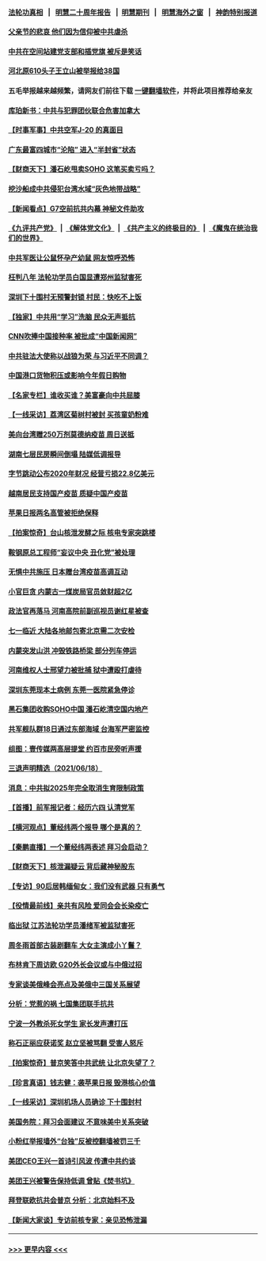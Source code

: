 #### [法轮功真相](https://github.com/gfw-breaker/truth/blob/master/README.md?t=0) &nbsp;&nbsp;|&nbsp;&nbsp; [明慧二十周年报告](https://github.com/gfw-breaker/mh-reports/blob/master/README.md?t=0) &nbsp;&nbsp;|&nbsp;&nbsp;[明慧期刊](https://github.com/gfw-breaker/mh-qikan) &nbsp;&nbsp;|&nbsp;&nbsp; [明慧海外之窗](https://github.com/gfw-breaker/mh-news/blob/master/README.md?t=0) &nbsp;&nbsp;|&nbsp;&nbsp; [神韵特别报道](https://github.com/gfw-breaker/mh-news/blob/master/shenyun.md?t=0)
#### [父亲节的悲哀 他们因为信仰被中共虐杀](../pages/nsc413/n13031547.md?t=06201402) 
#### [中共在空间站建党支部和插党旗 被斥是笑话](../pages/nsc413/n13033634.md?t=06201402) 
#### [河北原610头子王立山被举报给38国](../pages/nsc413/n13033924.md?t=06201402) 
#### 五毛举报越来越频繁，请网友们前往下载 [一键翻墙软件](https://github.com/gfw-breaker/ssr-accounts)，并将此项目推荐给亲友
#### [库珀新书：中共与犯罪团伙联合危害加拿大](../pages/nsc413/n13033846.md?t=06201402) 
#### [【时事军事】中共空军J-20 的真面目](../pages/nsc413/n13033482.md?t=06201402) 
#### [广东最富四城市“沦陷” 进入“半封省”状态](../pages/nsc413/n13033792.md?t=06201402) 
#### [【财商天下】潘石屹甩卖SOHO 这笔买卖亏吗？](../pages/nsc413/n13033152.md?t=06201402) 
#### [挖沙船成中共侵犯台湾水域“灰色地带战略”](../pages/nsc413/n13033759.md?t=06201402) 
#### [【新闻看点】G7空前抗共内幕 神秘文件助攻](../pages/nsc413/n13033373.md?t=06201402) 
#### [《九评共产党》](https://github.com/begood0513/9ping.md/blob/master/README.md) &nbsp;|&nbsp; [《解体党文化》](../../../../jtdwh.md/blob/master/README.md)  &nbsp;|&nbsp; [《共产主义的终极目的》](../../../../gczydzjmd.md/blob/master/README.md) &nbsp;|&nbsp; [《魔鬼在统治我们的世界》](../../../../mgztzwmdsj.md/blob/master/README.md) 
#### [中共军医让公鼠怀孕产幼鼠 网友惊呼恐怖](../pages/nsc413/n13033788.md?t=06201402) 
#### [枉判八年 法轮功学员白国显遭郑州监狱害死](../pages/nsc413/n13033662.md?t=06201402) 
#### [深圳下十围村无预警封锁 村民：快吃不上饭](../pages/nsc413/n13033644.md?t=06201402) 
#### [【独家】中共用“学习”洗脑 民众无声抵抗](../pages/nsc413/n13008518.md?t=06201402) 
#### [CNN吹捧中国接种率 被批成“中国新闻网”](../pages/nsc413/n13033577.md?t=06201402) 
#### [中共驻法大使称以战狼为荣 与习近平不同调？](../pages/nsc413/n13033582.md?t=06201402) 
#### [中国港口货物积压或影响今年假日购物](../pages/nsc413/n13033563.md?t=06201402) 
#### [【名家专栏】谁收买谁？美富豪向中共屈膝](../pages/nsc413/n13033249.md?t=06201402) 
#### [【一线采访】荔湾区菊树村被封 买孩童奶粉难](../pages/nsc413/n13033487.md?t=06201402) 
#### [美向台湾赠250万剂莫德纳疫苗 周日送抵](../pages/nsc413/n13033241.md?t=06201402) 
#### [湖南七层民房瞬间倒塌 陆媒低调报导](../pages/nsc413/n13033444.md?t=06201402) 
#### [字节跳动公布2020年财况 经营亏损22.8亿美元](../pages/nsc413/n13033347.md?t=06201402) 
#### [越南居民支持国产疫苗 质疑中国产疫苗](../pages/nsc413/n13033335.md?t=06201402) 
#### [苹果日报两名高管被拒绝保释](../pages/nsc413/n13033150.md?t=06201402) 
#### [【拍案惊奇】台山核泄发酵之际 核电专家突跳楼](../pages/nsc413/n13032472.md?t=06201402) 
#### [鞍钢原总工程师“妄议中央 丑化党”被处理](../pages/nsc413/n13032988.md?t=06201402) 
#### [无惧中共施压 日本赠台湾疫苗高调互动](../pages/nsc413/n13032826.md?t=06201402) 
#### [小官巨贪 内蒙古一煤炭局官员敛财超2亿](../pages/nsc413/n13032886.md?t=06201402) 
#### [政法官再落马 河南高院前副巡视员谢红星被查](../pages/nsc413/n13032747.md?t=06201402) 
#### [七一临近 大陆各地邮包寄北京需二次安检](../pages/nsc413/n13032819.md?t=06201402) 
#### [内蒙突发山洪 冲毁铁路桥梁 部分列车停运](../pages/nsc413/n13032673.md?t=06201402) 
#### [河南维权人士邢望力被批捕 狱中遭殴打虐待](../pages/nsc413/n13032672.md?t=06201402) 
#### [深圳东莞现本土病例 东莞一医院紧急停诊](../pages/nsc413/n13032506.md?t=06201402) 
#### [黑石集团收购SOHO中国 潘石屹清空国内地产](../pages/nsc413/n13032629.md?t=06201402) 
#### [共军舰队群18日通过东部海域 台海军严密监控](../pages/nsc413/n13032376.md?t=06201402) 
#### [组图：壹传媒两高层提堂 约百市民旁听声援](../pages/nsc413/n13032182.md?t=06201402) 
#### [三退声明精选（2021/06/18）](../pages/nsc413/n13032351.md?t=06201402) 
#### [消息：中共拟2025年完全取消生育限制政策](../pages/nsc413/n13032199.md?t=06201402) 
#### [【首播】前军报记者：经历六四 认清党军](../pages/nsc413/n13031878.md?t=06201402) 
#### [【横河观点】董经纬两个报导 哪个是真的？](../pages/nsc413/n13032045.md?t=06201402) 
#### [【秦鹏直播】一个董经纬两表述 拜习会启动？](../pages/nsc413/n13032017.md?t=06201402) 
#### [【财商天下】核泄漏疑云 背后藏神秘股东](../pages/nsc413/n13031581.md?t=06201402) 
#### [【专访】90后居韩缅甸女：我们没有武器 只有勇气](../pages/nsc413/n13032052.md?t=06201402) 
#### [【役情最前线】亲共有风险 爱同会会长染疫亡](../pages/nsc413/n13031883.md?t=06201402) 
#### [临出狱 江苏法轮功学员潘绪军被监狱害死](../pages/nsc413/n13030988.md?t=06201402) 
#### [周冬雨首部古装剧翻车 大女主演成小丫鬟？](../pages/nsc413/n13031909.md?t=06201402) 
#### [布林肯下周访欧 G20外长会议或与中俄过招](../pages/nsc413/n13031942.md?t=06201402) 
#### [专家谈美俄峰会亮点及美俄中三国关系展望](../pages/nsc413/n13031705.md?t=06201402) 
#### [分析：党惹的祸 七国集团联手抗共](../pages/nsc413/n13031850.md?t=06201402) 
#### [宁波一外教杀死女学生 家长发声遭打压](../pages/nsc413/n13031868.md?t=06201402) 
#### [称石正丽应获诺奖 赵立坚被骂翻 受害人怒斥](../pages/nsc413/n13031813.md?t=06201402) 
#### [【拍案惊奇】普京笑答中共武统 让北京失望了？](../pages/nsc413/n13031093.md?t=06201402) 
#### [【珍言真语】钱志健：袭苹果日报 毁港核心价值](../pages/nsc413/n13031730.md?t=06201402) 
#### [【一线采访】深圳机场人员确诊 下十围封村](../pages/nsc413/n13031625.md?t=06201402) 
#### [美国务院：拜习会面建议 不意味美中关系突破](../pages/nsc413/n13031620.md?t=06201402) 
#### [小粉红举报墙外“台独”反被控翻墙被罚三千](../pages/nsc413/n13031525.md?t=06201402) 
#### [美团CEO王兴一首诗引风波 传遭中共约谈](../pages/nsc413/n13031501.md?t=06201402) 
#### [美团王兴被警告保持低调 曾贴《焚书坑》](../pages/nsc413/n13031511.md?t=06201402) 
#### [拜登联欧抗共会普京 分析：北京始料不及](../pages/nsc413/n13031476.md?t=06201402) 
#### [【新闻大家谈】专访前核专家：亲见恐怖泄漏](../pages/nsc413/n13030922.md?t=06201402) 

----
#### [ >>> 更早内容 <<< ](../indexes/nsc413-earlier.md)
